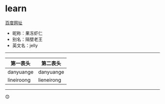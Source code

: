# learn
[百度网址](http://www.baidu.com "悬停显示")
* 昵称：果冻虾仁
* 别名：隔壁老王
* 英文名：jelly

---
第一表头 | 第二表头
--------- | -------
danyuange | danyuange
lineiroong | lieneirong

----
:blush:
